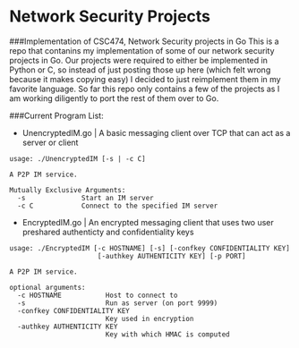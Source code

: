 # Network Security Projects
###Implementation of CSC474, Network Security projects in Go
This is a repo that contanins my implementation of some of our network security projects in Go.
Our projects were required to either be implemented in Python or C, so instead of just posting those up here (which felt wrong because it makes copying easy) I decided to just reimplement them in my favorite language. 
So far this repo only contains a few of the projects as I am working diligently to port the rest of them over to Go. 

###Current Program List:
- UnencryptedIM.go  | A basic messaging client over TCP that can act as a server or client

```
usage: ./UnencryptedIM [-s | -c C]

A P2P IM service.

Mutually Exclusive Arguments:
  -s              Start an IM server
  -c C            Connect to the specified IM server
```

- EncryptedIM.go    | An encrypted messaging client that uses two user preshared authenticty and confidentiality keys

```
usage: ./EncryptedIM [-c HOSTNAME] [-s] [-confkey CONFIDENTIALITY KEY]
                      [-authkey AUTHENTICITY KEY] [-p PORT]

A P2P IM service.

optional arguments:
  -c HOSTNAME           Host to connect to
  -s                    Run as server (on port 9999)
  -confkey CONFIDENTIALITY KEY
                        Key used in encryption
  -authkey AUTHENTICITY KEY
                        Key with which HMAC is computed
```
